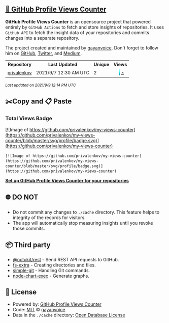 ## [🚀 GitHub Profile Views Counter](https://github.com/gayanvoice/github-profile-views-counter)
**GitHub Profile Views Counter** is an opensource project that powered entirely by  `GitHub Actions` to fetch and store insights of repositories.
It uses `GitHub API` to fetch the insight data of your repositories and commits changes into a separate repository.

The project created and maintained by [gayanvoice](https://github.com/gayanvoice). Don't forget to follow him on [GitHub](https://github.com/gayanvoice), [Twitter](https://twitter.com/gayanvoice), and [Medium](https://gayanvoice.medium.com/).

<table>
	<tr>
		<th>
			Repository
		</th>
		<th>
			Last Updated
		</th>
		<th>
			Unique
		</th>
		<th>
			Views
		</th>
	</tr>
	<tr>
		<td>
			<a href="https://github.com/privalenkov/my-views-counter/tree/master/readme/394649420/year.md">
				privalenkov
			</a>
		</td>
		<td>
			2021/9/7 12:30 AM UTC
		</td>
		<td>
			2
		</td>
		<td>
			<img alt="Response time graph" src="https://github.com/privalenkov/my-views-counter/raw/master/graph/394649420/small/year.png" height="20"> 4
		</td>
	</tr>
</table>

<small><i>Last updated on 2021/9/9 12:14 PM UTC</i></small>

## ✂️Copy and 📋 Paste
### Total Views Badge
[![Image of https://github.com/privalenkov/my-views-counter](https://github.com/privalenkov/my-views-counter/blob/master/svg/profile/badge.svg)](https://github.com/privalenkov/my-views-counter)

```readme
[![Image of https://github.com/privalenkov/my-views-counter](https://github.com/privalenkov/my-views-counter/blob/master/svg/profile/badge.svg)](https://github.com/privalenkov/my-views-counter)
```
[**Set up GitHub Profile Views Counter for your repositories**](https://github.com/gayanvoice/github-profile-views-counter)
## ⛔ DO NOT
- Do not commit any changes to `./cache` directory. This feature helps to integrity of the records for visitors.
- The app will automatically stop measuring insights until you revoke those commits.
## 📦 Third party

- [@octokit/rest](https://www.npmjs.com/package/@octokit/rest) - Send REST API requests to GitHub.
- [fs-extra](https://www.npmjs.com/package/fs-extra) - Creating directories and files.
- [simple-git](https://www.npmjs.com/package/simple-git) - Handling Git commands.
- [node-chart-exec](https://www.npmjs.com/package/node-chart-exec) - Generate graphs.
## 📄 License
- Powered by: [GitHub Profile Views Counter](https://github.com/gayanvoice/github-profile-views-counter)
- Code: [MIT](./LICENSE) © [gayanvoice](https://github.com/gayanvoice)
- Data in the `./cache` directory: [Open Database License](https://opendatacommons.org/licenses/odbl/1-0/)